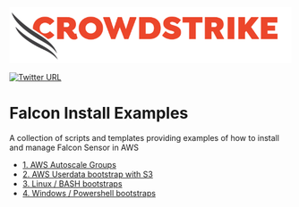 ![CrowdStrike Falcon](https://raw.githubusercontent.com/CrowdStrike/falconpy/main/docs/asset/cs-logo.png)

[![Twitter URL](https://img.shields.io/twitter/url?label=Follow%20%40CrowdStrike&style=social&url=https%3A%2F%2Ftwitter.com%2FCrowdStrike)](https://twitter.com/CrowdStrike)

# Falcon Install Examples

A collection of scripts and templates providing examples of how to install and manage Falcon Sensor in AWS

+ [1. AWS Autoscale Groups](https://github.com/CrowdStrike/Cloud-AWS/tree/master/Agent-Install-Examples/Cloudformation/autoscale)
+ [2. AWS Userdata bootstrap with S3](https://github.com/CrowdStrike/Cloud-AWS/tree/master/Agent-Install-Examples/Terraform-bootstrap-s3)
+ [3. Linux / BASH bootstraps](https://github.com/CrowdStrike/Cloud-AWS/tree/master/Agent-Install-Examples/bash)
+ [4. Windows / Powershell bootstraps](https://github.com/CrowdStrike/Cloud-AWS/tree/master/Agent-Install-Examples/powershell)
